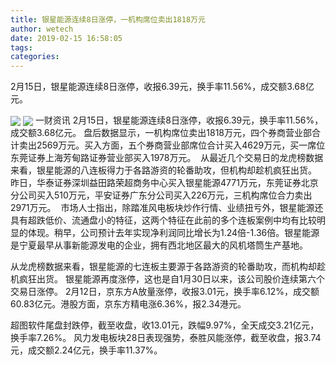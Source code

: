 ```yaml
---
title: 银星能源连续8日涨停，一机构席位卖出1818万元
author: wetech
date: 2019-02-15 16:58:05
tags: 
categories: 
---
```

2月15日，银星能源连续8日涨停，收报6.39元，换手率11.56%，成交额3.68亿元。
<!-- more -->
<img align="center" border="0" src="https://imgcdn.yicai.com/uppics/images/2019/02/8fdf4058f9a620a7285fe288cf1ce7b6.jpg" />
<img align="center" border="0" src="https://imgcdn.yicai.com/uppics/images/2019/02/c053dadd7413ed0c85b15692cca447aa.jpg" />
一财资讯
2月15日，银星能源连续8日涨停，收报6.39元，换手率11.56%，成交额3.68亿元。
盘后数据显示，一机构席位卖出1818万元，四个券商营业部合计卖出2569万元。买入方面，五个券商营业部席位合计买入4629万元，买一席位东莞证券上海芳甸路证券营业部买入1978万元。 
从最近几个交易日的龙虎榜数据来看，银星能源的八连板得力于各路游资的轮番助攻，但机构却趁机疯狂出货。
昨日，华泰证券深圳益田路荣超商务中心买入银星能源4771万元，东莞证券北京分公司买入510万元，平安证券广东分公司买入226万元，三机构席位合力卖出2971万元。 
市场人士指出，除踏准风电板块炒作行情、业绩扭亏外，银星能源还具有超跌低价、流通盘小的特征，这两个特征在此前的多个连板案例中均有比较明显的体现。稍早，公司预计去年实现净利润同比增长为1.24倍-1.36倍。银星能源是宁夏最早从事新能源发电的企业，拥有西北地区最大的风机塔筒生产基地。
 
 
从龙虎榜数据来看，银星能源的七连板主要源于各路游资的轮番助攻，而机构却趁机疯狂出货。
银星能源再度涨停，这也是自1月30日以来，该公司股价连续第六个交易日涨停。
2月12日，京东方A放量涨停，收报3.01元，换手率6.12%，成交额60.83亿元。港股方面，京东方精电涨6.36%，报2.34港元。
超图软件尾盘封跌停，截至收盘，收13.01元，跌幅9.97%，全天成交3.21亿元，换手率7.26%。
风力发电板块28日表现强势，泰胜风能涨停，截至收盘，报3.74元，成交额2.24亿元，换手率11.37%。
